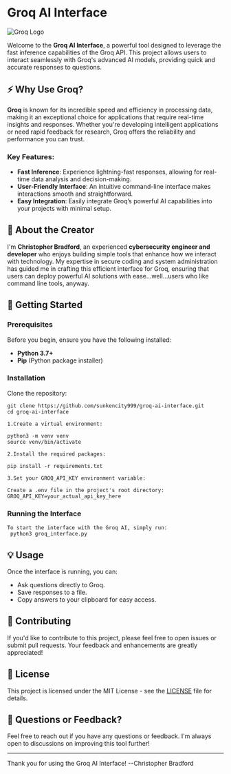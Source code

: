 # Groq AI Interface

![Groq Logo](https://groq.com/favicon.ico) <!-- Replace with actual logo URL -->

Welcome to the **Groq AI Interface**, a powerful tool designed to leverage the fast inference capabilities of the Groq API. This project allows users to interact seamlessly with Groq's advanced AI models, providing quick and accurate responses to questions.

## ⚡ Why Use Groq?

**Groq** is known for its incredible speed and efficiency in processing data, making it an exceptional choice for applications that require real-time insights and responses. Whether you're developing intelligent applications or need rapid feedback for research, Groq offers the reliability and performance you can trust.

### Key Features:
- **Fast Inference**: Experience lightning-fast responses, allowing for real-time data analysis and decision-making.
- **User-Friendly Interface**: An intuitive command-line interface makes interactions smooth and straightforward.
- **Easy Integration**: Easily integrate Groq’s powerful AI capabilities into your projects with minimal setup.

## 🌟 About the Creator

I'm **Christopher Bradford**, an experienced **cybersecurity engineer and developer** who enjoys building simple tools that enhance how we interact with technology. My expertise in secure coding and system administration has guided me in crafting this efficient interface for Groq, ensuring that users can deploy powerful AI solutions with ease...well...users who like command line tools, anyway. 

## 🚀 Getting Started

### Prerequisites

Before you begin, ensure you have the following installed:

- **Python 3.7+**
- **Pip** (Python package installer)

### Installation

   Clone the repository:

    git clone https://github.com/sunkencity999/groq-ai-interface.git
    cd groq-ai-interface

    1.Create a virtual environment:
    
    python3 -m venv venv
    source venv/bin/activate

    2.Install the required packages:
    
    pip install -r requirements.txt

    3.Set your GROQ_API_KEY environment variable:
    
    Create a .env file in the project's root directory:
    GROQ_API_KEY=your_actual_api_key_here

### Running the Interface

    To start the interface with the Groq AI, simply run:
     python3 groq_interface.py


## 💡 Usage

Once the interface is running, you can:

- Ask questions directly to Groq.
- Save responses to a file.
- Copy answers to your clipboard for easy access.

## 🤝 Contributing

If you'd like to contribute to this project, please feel free to open issues or submit pull requests. Your feedback and enhancements are greatly appreciated!

## 📜 License

This project is licensed under the MIT License - see the [LICENSE](LICENSE) file for details.

## 💬 Questions or Feedback?

Feel free to reach out if you have any questions or feedback. I'm always open to discussions on improving this tool further!

---

Thank you for using the Groq AI Interface! --Christopher Bradford
